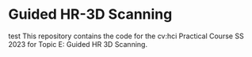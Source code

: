 # Guided HR-3D Scanning
test
This repository contains the code for the cv:hci Practical Course SS 2023 for Topic E: Guided HR 3D Scanning.

